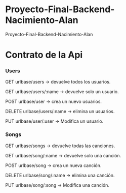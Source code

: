 # Proyecto-Final-Backend-Nacimiento-Alan
Proyecto-Final-Backend-Nacimiento-Alan

<h1>Contrato de la Api</h1>


<h3>Users </h3>

GET urlbase/users -> devuelve todos los usuarios. 

GET urlbase/users/:name -> devuelve solo un usuario.

POST urlbase/user -> crea un nuevo usuarios.

DELETE urlbase/users/:name -> elimina un usuarios.

PUT urlbase/user/:user -> Modifica un usuario.


<h3>Songs</h3>

GET urlbase/songs -> devuelve todas las canciones. 

GET urlbase/song/:name -> devuelve solo una canción.

POST urlbase/song -> crea un nueva canción.

DELETE urlbase/song/:name -> elimina una canción.

PUT urlbase/song/:song -> Modifica una canción.
